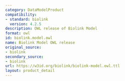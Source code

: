 ```yaml
---
category: DataModelProduct
compatibility:
- standard: biolink
  version: 4.2.5
description: OWL release of Biolink Model
format: owl
id: biolink.model.owl
name: Biolink Model OWL release
original_source:
- biolink
secondary_source:
- biolink
url: https://w3id.org/biolink/biolink-model.owl.ttl
layout: product_detail
---
```

